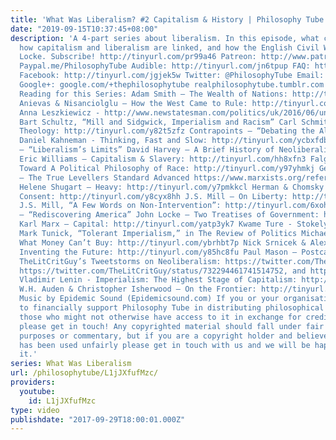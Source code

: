 ```yaml
---
title: 'What Was Liberalism? #2 Capitalism & History | Philosophy Tube'
date: "2019-09-15T10:37:45+08:00"
description: 'A 4-part series about liberalism. In this episode, what capitalism is,
  how capitalism and liberalism are linked, and how the English Civil War led to John
  Locke. Subscribe! http://tinyurl.com/pr99a46 Patreon: http://www.patreon.com/PhilosophyTube
  Paypal.me/PhilosophyTube Audible: http://tinyurl.com/jn6tpup FAQ: http://tinyurl.com/j8bo4gb
  Facebook: http://tinyurl.com/jgjek5w Twitter: @PhilosophyTube Email: ollysphilosophychannel@gmail.com
  Google+: google.com/+thephilosophytube realphilosophytube.tumblr.com Recommended
  Reading for this Series: Adam Smith – The Wealth of Nations: http://tinyurl.com/y9z9eulq
  Anievas & Nisanciolglu – How the West Came to Rule: http://tinyurl.com/y7bwfkph
  Anna Leszkiewicz - http://www.newstatesman.com/politics/uk/2016/06/un-declares-uk-s-austerity-policies-breach-international-human-rights
  Bart Schultz, “Mill and Sidgwick, Imperialism and Racism” Carl Schmitt – Political
  Theology: http://tinyurl.com/y82t5zfz Contrapoints – “Debating the Alt-Right” https://www.youtube.com/watch?v=zPa1wikTd5c
  Daniel Kahneman - Thinking, Fast and Slow: http://tinyurl.com/ycbxfdby David Goldman
  – “Liberalism’s Limits” David Harvey – A Brief History of Neoliberalism: http://tinyurl.com/yas8848t
  Eric Williams – Capitalism & Slavery: http://tinyurl.com/hh8xfn3 Falguni Sheth –
  Toward A Political Philosophy of Race: http://tinyurl.com/y97yhmkj Gerrard Winstanley
  – The True Levellers Standard Advanced https://www.marxists.org/reference/archive/winstanley/1649/levellers-standard.htm
  Helene Shugart – Heavy: http://tinyurl.com/y7pmkkcl Herman & Chomsky – Manufacturing
  Consent: http://tinyurl.com/y8cyx8hh J.S. Mill – On Liberty: http://tinyurl.com/y9enoj9t
  J.S. Mill, “A Few Words on Non-Intervention”: http://tinyurl.com/6xohku James Tully
  – “Rediscovering America” John Locke – Two Treatises of Government: http://tinyurl.com/y9nl5u7w
  Karl Marx – Capital: http://tinyurl.com/yatp3yk7 Kwame Ture - Stokely Speaks: http://tinyurl.com/ybwqp98g
  Mark Tunick, “Tolerant Imperialism,” in The Review of Politics Michael Sandel –
  What Money Can’t Buy: http://tinyurl.com/ybrhbt7p Nick Srnicek & Alex Williams,
  Inventing the Future: http://tinyurl.com/y85hc8fu Paul Mason – Postcapitalism: http://tinyurl.com/yaolston
  TheLitCritGuy’s Tweetstorms on Neoliberalism: https://twitter.com/TheLitCritGuy/status/731923750975852544,
  https://twitter.com/TheLitCritGuy/status/732294461741514752, and https://twitter.com/TheLitCritGuy/status/732881387137699840
  Vladimir Lenin - Imperialism: The Highest Stage of Capitalism: http://tinyurl.com/ybxbbkph
  W.H. Auden & Christopher Isherwood – On the Frontier: http://tinyurl.com/ycdu29n6
  Music by Epidemic Sound (Epidemicsound.com) If you or your organisation would like
  to financially support Philosophy Tube in distributing philosophical knowledge to
  those who might not otherwise have access to it in exchange for credits on the show,
  please get in touch! Any copyrighted material should fall under fair use for educational
  purposes or commentary, but if you are a copyright holder and believe your material
  has been used unfairly please get in touch with us and we will be happy to discuss
  it.'
series: What Was Liberalism
url: /philosophytube/L1jJXfufMzc/
providers:
  youtube:
    id: L1jJXfufMzc
type: video
publishdate: "2017-09-29T18:00:01.000Z"
---
```

